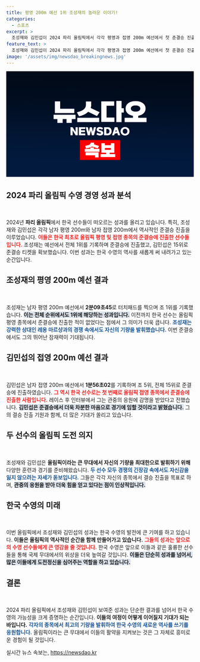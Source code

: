 ```yaml
---
title: 평영 200m 예선 1위 조성재의 놀라운 이야기!
categories:
  - 스포츠
excerpt: >
  조성재와 김민섭이 2024 파리 올림픽에서 각각 평영과 접영 200m 예선에서 첫 준결승 진출의 쾌거를 이뤘습니다. 두 선수 모두 한국 역사를 새롭게 쓰며 결승행에 도전합니다!
feature_text: >
  조성재와 김민섭이 2024 파리 올림픽에서 각각 평영과 접영 200m 예선에서 첫 준결승 진출의 쾌거를 이뤘습니다. 두 선수 모두 한국 역사를 새롭게 쓰며 결승행에 도전합니다!
image: '/assets/img/newsdao_breakingnews.jpg'
---
```


<p><img src="/assets/img/newsdao_breakingnews.jpg" alt="flaretime 속보" /></p>

<h2 data-ke-size="size26">2024 파리 올림픽 수영 경영 성과 분석</h2>

<p data-ke-size="size16">&nbsp;</p>

<p>2024년 <b>파리 올림픽</b>에서 한국 선수들이 떠오르는 성과를 올리고 있습니다. 특히, 조성재와 김민섭은 각각 남자 평영 200m와 남자 접영 200m에서 역사적인 준결승 진출을 이루었습니다. <b><span style="color: #ee2323;">이들은 한국 최초로 올림픽 평영 및 접영 종목의 준결승에 진출한 선수들입니다.</span></b> 조성재는 예선에서 전체 1위를 기록하며 준결승에 진출했고, 김민섭은 15위로 준결승 티켓을 확보했습니다. 이번 성과는 한국 수영의 역사를 새롭게 써 내려가고 있는 순간입니다.</p>

<h2 data-ke-size="size26">조성재의 평영 200m 예선 결과</h2>

<p data-ke-size="size16">&nbsp;</p>

<p>조성재는 남자 평영 200m 예선에서 <b>2분09초45</b>로 터치패드를 찍으며 조 1위를 기록했습니다. <b><span style="background-color: #21538527;">이는 전체 순위에서도 1위에 해당하는 성과입니다.</span></b> 이전까지 한국 선수는 올림픽 평영 종목에서 준결승에 진출한 적이 없었다는 점에서 그 의미가 더욱 큽니다. <b><span style="color: #1a5490;">조성재는 강력한 상대인 레옹 마르샹과의 경쟁 속에서도 자신의 기량을 발휘했습니다.</span></b> 이번 준결승에서도 그의 뛰어난 잠재력이 기대됩니다.</p>

<h2 data-ke-size="size26">김민섭의 접영 200m 예선 결과</h2>

<p data-ke-size="size16">&nbsp;</p>

<p>김민섭은 남자 접영 200m 예선에서 <b>1분56초02</b>를 기록하며 조 5위, 전체 15위로 준결승에 진출하였습니다. <b><span style="color: #ee2323;">그 역시 한국 선수로는 첫 번째로 올림픽 접영 종목에서 준결승에 진출한 사람입니다.</span></b> 레이스 후 인터뷰에서 그는 관중의 응원에 감명을 받았다고 전했습니다. <b><span style="background-color: #21538527;">김민섭은 준결승에서 더욱 차분한 마음으로 경기에 임할 것이라고 밝혔습니다.</span></b> 그의 결승 진출 기원과 함께, 더 많은 기대가 쏠리고 있습니다.</p>

<h2 data-ke-size="size26">두 선수의 올림픽 도전 의지</h2>

<p data-ke-size="size16">&nbsp;</p>

<p>조성재와 김민섭은 <b>올림픽이라는 큰 무대에서 자신의 기량을 최대한으로 발휘하기 위해</b> 다양한 훈련과 경기를 준비해왔습니다. <b><span style="color: #1a5490;">두 선수 모두 경쟁의 긴장감 속에서도 자신감을 잃지 않으려는 자세가 돋보입니다.</span></b> 그들은 각각 자신의 종목에서 결승 진출을 목표로 하며, <b><span style="background-color: #21538527;">관중의 응원을 받아 더욱 힘을 얻고 있다는 점이 인상적입니다.</span></b></p>

<h2 data-ke-size="size26">한국 수영의 미래</h2>

<p data-ke-size="size16">&nbsp;</p>

<p>이번 올림픽에서 조성재와 김민섭의 성과는 한국 수영의 발전에 큰 기여를 하고 있습니다. <b>이들은 올림픽의 역사적인 순간을 함께 만들어가고 있습니다.</b> <b><span style="color: #ee2323;">그들의 성과는 앞으로의 수영 선수들에게 큰 영감을 줄 것입니다.</span></b> 한국 수영은 앞으로 이들과 같은 훌륭한 선수들을 통해 국제 무대에서의 위상을 더욱 높여갈 것입니다. <b><span style="background-color: #21538527;">이들은 단순히 성과를 넘어서, 많은 이들에게 도전정신을 심어주는 역할을 하고 있습니다.</span></b></p>

<h2 data-ke-size="size26">결론</h2>

<p data-ke-size="size16">&nbsp;</p>

<p>2024 파리 올림픽에서 조성재와 김민섭이 보여준 성과는 단순한 결과를 넘어서 한국 수영의 가능성을 크게 증명하는 순간입니다. <b>이들의 여정이 어떻게 이어질지 기대가 되는 바입니다.</b> <b><span style="color: #1a5490;">각자의 종목에서 최고의 기량을 발휘하여 한국 수영의 새로운 역사를 쓰기를 응원합니다.</span></b> 올림픽이라는 큰 무대에서 이들의 활약을 지켜보는 것은 그 자체로 흥미로운 경험이 될 것입니다.</p>
실시간 뉴스 속보는, <a href="https://newsdao.kr" rel="dofollow">https://newsdao.kr</a>


